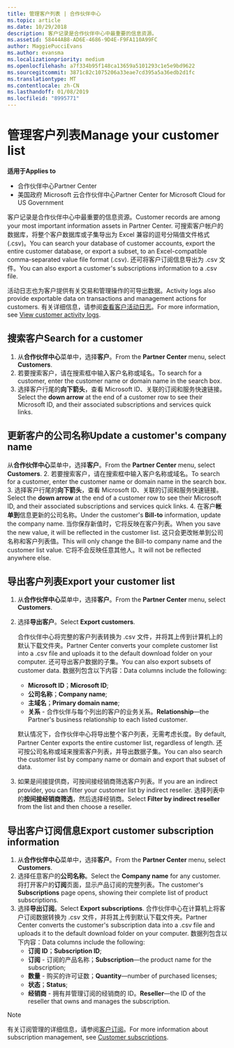 ```yaml
---
title: 管理客户列表 | 合作伙伴中心
ms.topic: article
ms.date: 10/29/2018
description: 客户记录是合作伙伴中心中最重要的信息资源。
ms.assetid: 58444AB8-AD6E-4686-9D4E-F9FA110A99FC
author: MaggiePucciEvans
ms.author: evansma
ms.localizationpriority: medium
ms.openlocfilehash: a7f334b95f148ca13659a5101293c1e5e9bd9622
ms.sourcegitcommit: 3871c82c1075206a33eae7cd395a5a36edb2d1fc
ms.translationtype: MT
ms.contentlocale: zh-CN
ms.lasthandoff: 01/08/2019
ms.locfileid: "8995771"
---
```

# <a name="manage-your-customer-list"></a><span data-ttu-id="ec5cc-103">管理客户列表</span><span class="sxs-lookup"><span data-stu-id="ec5cc-103">Manage your customer list</span></span>

**<span data-ttu-id="ec5cc-104">适用于</span><span class="sxs-lookup"><span data-stu-id="ec5cc-104">Applies to</span></span>**

-  <span data-ttu-id="ec5cc-105">合作伙伴中心</span><span class="sxs-lookup"><span data-stu-id="ec5cc-105">Partner Center</span></span>
-  <span data-ttu-id="ec5cc-106">美国政府 Microsoft 云合作伙伴中心</span><span class="sxs-lookup"><span data-stu-id="ec5cc-106">Partner Center for Microsoft Cloud for US Government</span></span>


<span data-ttu-id="ec5cc-107">客户记录是合作伙伴中心中最重要的信息资源。</span><span class="sxs-lookup"><span data-stu-id="ec5cc-107">Customer records are among your most important information assets in Partner Center.</span></span> <span data-ttu-id="ec5cc-108">可搜索客户帐户的数据库，将整个客户数据库或子集导出为 Excel 兼容的逗号分隔值文件格式 (.csv)。</span><span class="sxs-lookup"><span data-stu-id="ec5cc-108">You can search your database of customer accounts, export the entire customer database, or export a subset, to an Excel-compatible comma-separated value file format (.csv).</span></span> <span data-ttu-id="ec5cc-109">还可将客户订阅信息导出为 .csv 文件。</span><span class="sxs-lookup"><span data-stu-id="ec5cc-109">You can also export a customer's subscriptions information to a .csv file.</span></span>

<span data-ttu-id="ec5cc-110">活动日志也为客户提供有关交易和管理操作的可导出数据。</span><span class="sxs-lookup"><span data-stu-id="ec5cc-110">Activity logs also provide exportable data on transactions and management actions for customers.</span></span> <span data-ttu-id="ec5cc-111">有关详细信息，请参阅[查看客户活动日志](activity-logs.md)。</span><span class="sxs-lookup"><span data-stu-id="ec5cc-111">For more information, see [View customer activity logs](activity-logs.md).</span></span>


## <a name="search-for-a-customer"></a><span data-ttu-id="ec5cc-112">搜索客户</span><span class="sxs-lookup"><span data-stu-id="ec5cc-112">Search for a customer</span></span>

1.  <span data-ttu-id="ec5cc-113">从**合作伙伴中心**菜单中，选择**客户**。</span><span class="sxs-lookup"><span data-stu-id="ec5cc-113">From the **Partner Center** menu, select **Customers**.</span></span>
2.  <span data-ttu-id="ec5cc-114">若要搜索客户，请在搜索框中输入客户名称或域名。</span><span class="sxs-lookup"><span data-stu-id="ec5cc-114">To search for a customer, enter the customer name or domain name in the search box.</span></span>
3.  <span data-ttu-id="ec5cc-115">选择客户行尾的**向下箭头**，查看 Microsoft ID、关联的订阅和服务快速链接。</span><span class="sxs-lookup"><span data-stu-id="ec5cc-115">Select the **down arrow** at the end of a customer row to see their Microsoft ID, and their associated subscriptions and services quick links.</span></span>

## <a name="update-a-customers-company-name"></a><span data-ttu-id="ec5cc-116">更新客户的公司名称</span><span class="sxs-lookup"><span data-stu-id="ec5cc-116">Update a customer's company name</span></span>

<span data-ttu-id="ec5cc-117">从**合作伙伴中心**菜单中，选择**客户**。</span><span class="sxs-lookup"><span data-stu-id="ec5cc-117">From the **Partner Center** menu, select **Customers**.</span></span>
2.  <span data-ttu-id="ec5cc-118">若要搜索客户，请在搜索框中输入客户名称或域名。</span><span class="sxs-lookup"><span data-stu-id="ec5cc-118">To search for a customer, enter the customer name or domain name in the search box.</span></span>
3.  <span data-ttu-id="ec5cc-119">选择客户行尾的**向下箭头**，查看 Microsoft ID、关联的订阅和服务快速链接。</span><span class="sxs-lookup"><span data-stu-id="ec5cc-119">Select the **down arrow** at the end of a customer row to see their Microsoft ID, and their associated subscriptions and services quick links.</span></span>
4.  <span data-ttu-id="ec5cc-120">在客户**帐单到**信息更新的公司名称。</span><span class="sxs-lookup"><span data-stu-id="ec5cc-120">Under the customer's **Bill-to** information, update the company name.</span></span> <span data-ttu-id="ec5cc-121">当你保存新值时，它将反映在客户列表。</span><span class="sxs-lookup"><span data-stu-id="ec5cc-121">When you save the new value, it will be reflected in the customer list.</span></span> <span data-ttu-id="ec5cc-122">这只会更改帐单到公司名称和客户列表值。</span><span class="sxs-lookup"><span data-stu-id="ec5cc-122">This will only change the Bill-to company name and the customer list value.</span></span> <span data-ttu-id="ec5cc-123">它将不会反映任意其他人。</span><span class="sxs-lookup"><span data-stu-id="ec5cc-123">It will not be reflected anywhere else.</span></span>

## <a name="export-your-customer-list"></a><span data-ttu-id="ec5cc-124">导出客户列表</span><span class="sxs-lookup"><span data-stu-id="ec5cc-124">Export your customer list</span></span>

1.  <span data-ttu-id="ec5cc-125">从**合作伙伴中心**菜单中，选择**客户**。</span><span class="sxs-lookup"><span data-stu-id="ec5cc-125">From the **Partner Center** menu, select **Customers**.</span></span>
2.  <span data-ttu-id="ec5cc-126">选择**导出客户**。</span><span class="sxs-lookup"><span data-stu-id="ec5cc-126">Select **Export customers**.</span></span>

    <span data-ttu-id="ec5cc-127">合作伙伴中心将完整的客户列表转换为 .csv 文件，并将其上传到计算机上的默认下载文件夹。</span><span class="sxs-lookup"><span data-stu-id="ec5cc-127">Partner Center converts your complete customer list into a .csv file and uploads it to the default download folder on your computer.</span></span> <span data-ttu-id="ec5cc-128">还可导出客户数据的子集。</span><span class="sxs-lookup"><span data-stu-id="ec5cc-128">You can also export subsets of customer data.</span></span> <span data-ttu-id="ec5cc-129">数据列包含以下内容：</span><span class="sxs-lookup"><span data-stu-id="ec5cc-129">Data columns include the following:</span></span>

    -   <span data-ttu-id="ec5cc-130">**Microsoft ID**；</span><span class="sxs-lookup"><span data-stu-id="ec5cc-130">**Microsoft ID**;</span></span>
    -   <span data-ttu-id="ec5cc-131">**公司名称**；</span><span class="sxs-lookup"><span data-stu-id="ec5cc-131">**Company name**;</span></span>
    -   <span data-ttu-id="ec5cc-132">**主域名**；</span><span class="sxs-lookup"><span data-stu-id="ec5cc-132">**Primary domain name**;</span></span>
    -   <span data-ttu-id="ec5cc-133">**关系** - 合作伙伴与每个列出的客户的业务关系。</span><span class="sxs-lookup"><span data-stu-id="ec5cc-133">**Relationship**—the Partner's business relationship to each listed customer.</span></span>

    <span data-ttu-id="ec5cc-134">默认情况下，合作伙伴中心将导出整个客户列表，无需考虑长度。</span><span class="sxs-lookup"><span data-stu-id="ec5cc-134">By default, Partner Center exports the entire customer list, regardless of length.</span></span> <span data-ttu-id="ec5cc-135">还可按公司名称或域来搜索客户列表，并导出数据子集。</span><span class="sxs-lookup"><span data-stu-id="ec5cc-135">You can also search the customer list by company name or domain and export that subset of data.</span></span>

3.  <span data-ttu-id="ec5cc-136">如果是间接提供商，可按间接经销商筛选客户列表。</span><span class="sxs-lookup"><span data-stu-id="ec5cc-136">If you are an indirect provider, you can filter your customer list by indirect reseller.</span></span> <span data-ttu-id="ec5cc-137">选择列表中的**按间接经销商筛选**，然后选择经销商。</span><span class="sxs-lookup"><span data-stu-id="ec5cc-137">Select **Filter by indirect reseller** from the list and then choose a reseller.</span></span>


## <a name="export-customer-subscription-information"></a><span data-ttu-id="ec5cc-138">导出客户订阅信息</span><span class="sxs-lookup"><span data-stu-id="ec5cc-138">Export customer subscription information</span></span>

1.  <span data-ttu-id="ec5cc-139">从**合作伙伴中心**菜单中，选择**客户**。</span><span class="sxs-lookup"><span data-stu-id="ec5cc-139">From the **Partner Center** menu, select **Customers**.</span></span>
2.  <span data-ttu-id="ec5cc-140">选择任意客户的**公司名称**。</span><span class="sxs-lookup"><span data-stu-id="ec5cc-140">Select the **Company name** for any customer.</span></span> <span data-ttu-id="ec5cc-141">将打开客户的**订阅**页面，显示产品订阅的完整列表。</span><span class="sxs-lookup"><span data-stu-id="ec5cc-141">The customer's **Subscriptions** page opens, showing their complete list of product subscriptions.</span></span>
3.  <span data-ttu-id="ec5cc-142">选择**导出订阅**。</span><span class="sxs-lookup"><span data-stu-id="ec5cc-142">Select **Export subscriptions**.</span></span> <span data-ttu-id="ec5cc-143">合作伙伴中心在计算机上将客户订阅数据转换为 .csv 文件，并将其上传到默认下载文件夹。</span><span class="sxs-lookup"><span data-stu-id="ec5cc-143">Partner Center converts the customer's subscription data into a .csv file and uploads it to the default download folder on your computer.</span></span> <span data-ttu-id="ec5cc-144">数据列包含以下内容：</span><span class="sxs-lookup"><span data-stu-id="ec5cc-144">Data columns include the following:</span></span>
    -   <span data-ttu-id="ec5cc-145">**订阅 ID**；</span><span class="sxs-lookup"><span data-stu-id="ec5cc-145">**Subscription ID**;</span></span>
    -   <span data-ttu-id="ec5cc-146">**订阅** - 订阅的产品名称；</span><span class="sxs-lookup"><span data-stu-id="ec5cc-146">**Subscription**—the product name for the subscription;</span></span>
    -   <span data-ttu-id="ec5cc-147">**数量** - 购买的许可证数；</span><span class="sxs-lookup"><span data-stu-id="ec5cc-147">**Quantity**—number of purchased licenses;</span></span>
    -   <span data-ttu-id="ec5cc-148">**状态**；</span><span class="sxs-lookup"><span data-stu-id="ec5cc-148">**Status**;</span></span>
    -   <span data-ttu-id="ec5cc-149">**经销商** - 拥有并管理订阅的经销商的 ID。</span><span class="sxs-lookup"><span data-stu-id="ec5cc-149">**Reseller**—the ID of the reseller that owns and manages the subscription.</span></span>

> [!NOTE]  
> <span data-ttu-id="ec5cc-150">有关订阅管理的详细信息，请参阅[客户订阅](customer-subscriptions.md)。</span><span class="sxs-lookup"><span data-stu-id="ec5cc-150">For more information about subscription management, see [Customer subscriptions](customer-subscriptions.md).</span></span>

     

 

 



